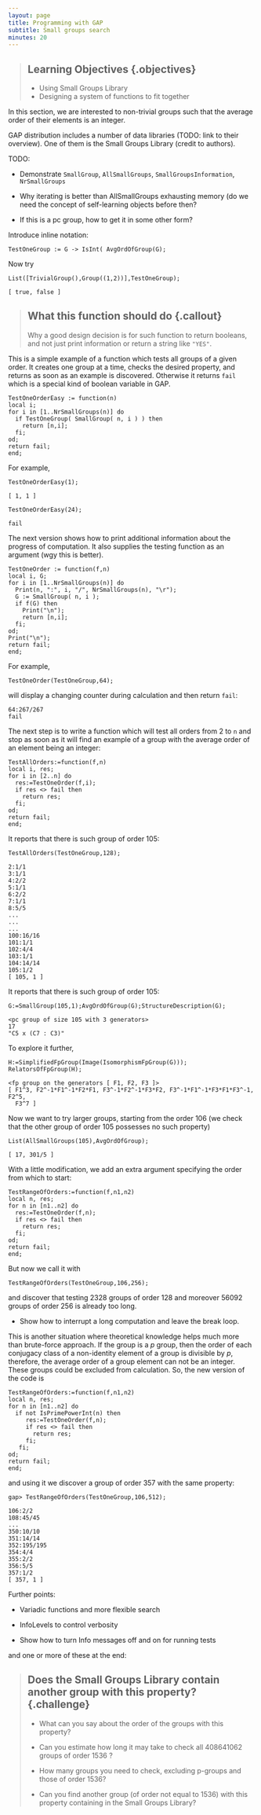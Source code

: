 ```yaml
---
layout: page
title: Programming with GAP
subtitle: Small groups search
minutes: 20
---
```

> ## Learning Objectives {.objectives}
>
> * Using Small Groups Library
> * Designing a system of functions to fit together

In this section, we are interested to non-trivial groups such that the
average order of their elements is an integer.

GAP distribution includes a number of data libraries  (TODO: link to their
overview). One of them is the Small Groups Library (credit to authors).

TODO:

* Demonstrate `SmallGroup`, `AllSmallGroups`, `SmallGroupsInformation`, `NrSmallGroups`

* Why iterating is better than AllSmallGroups exhausting memory (do we need
  the concept of self-learning objects before then?

* If this is a pc group, how to get it in some other form?

Introduce inline notation:

~~~ {.gap}
TestOneGroup := G -> IsInt( AvgOrdOfGroup(G);
~~~

Now try

~~~ {.gap}
List([TrivialGroup(),Group((1,2))],TestOneGroup);
~~~

~~~ {.output}
[ true, false ]
~~~

> ## What this function should do {.callout}
>
> Why a good design decision is for such function to return booleans,
> and not just print information or return a string like `"YES"`.

This is a simple example of a function which tests all groups of a given order.
It creates one group at a time, checks the desired property, and returns as soon
as an example is discovered. Otherwise it returns `fail` which is a special kind
of boolean variable in GAP.

~~~ {.gap}
TestOneOrderEasy := function(n)
local i;
for i in [1..NrSmallGroups(n)] do
  if TestOneGroup( SmallGroup( n, i ) ) then
    return [n,i];
  fi;
od;
return fail;
end;
~~~

For example,

~~~ {.gap}
TestOneOrderEasy(1);
~~~

~~~ {.output}
[ 1, 1 ]
~~~

~~~ {.gap}
TestOneOrderEasy(24);
~~~

~~~ {.output}
fail
~~~

The next version shows how to print additional information about the progress
of computation. It also supplies the testing function as an argument (wgy this
is better).

~~~ {.gap}
TestOneOrder := function(f,n)
local i, G;
for i in [1..NrSmallGroups(n)] do
  Print(n, ":", i, "/", NrSmallGroups(n), "\r");
  G := SmallGroup( n, i );
  if f(G) then
    Print("\n");
    return [n,i];
  fi;
od;
Print("\n");
return fail;
end;
~~~

For example,

~~~ {.gap}
TestOneOrder(TestOneGroup,64);
~~~

will display a changing counter during calculation and then return `fail`:

~~~ {.output}
64:267/267
fail
~~~

The next step is to write a function which will test all orders from 2 to `n`
and stop as soon as it will find an example of a group with the average order
of an element being an integer:

~~~ {.gap}
TestAllOrders:=function(f,n)
local i, res;
for i in [2..n] do
  res:=TestOneOrder(f,i);
  if res <> fail then
    return res;
  fi;
od;
return fail;
end;
~~~

It reports that there is such group of order 105:

~~~ {.gap}
TestAllOrders(TestOneGroup,128);
~~~

~~~ {.output}
2:1/1
3:1/1
4:2/2
5:1/1
6:2/2
7:1/1
8:5/5
...
...
...
100:16/16
101:1/1
102:4/4
103:1/1
104:14/14
105:1/2
[ 105, 1 ]
~~~

It reports that there is such group of order 105:

~~~ {.gap}
G:=SmallGroup(105,1);AvgOrdOfGroup(G);StructureDescription(G);
~~~

~~~ {.output}
<pc group of size 105 with 3 generators>
17
"C5 x (C7 : C3)"
~~~

To explore it further,

~~~ {.gap}
H:=SimplifiedFpGroup(Image(IsomorphismFpGroup(G)));
RelatorsOfFpGroup(H);
~~~

~~~ {.output}
<fp group on the generators [ F1, F2, F3 ]>
[ F1^3, F2^-1*F1^-1*F2*F1, F3^-1*F2^-1*F3*F2, F3^-1*F1^-1*F3*F1*F3^-1, F2^5,
  F3^7 ]
~~~

Now we want to try larger groups, starting from the order 106 (we check that
the other group of order 105 possesses no such property)

~~~ {.gap}
List(AllSmallGroups(105),AvgOrdOfGroup);
~~~

~~~ {.output}
[ 17, 301/5 ]
~~~

With a little modification, we add an extra argument specifying the order from
which to start:

~~~ {.gap}
TestRangeOfOrders:=function(f,n1,n2)
local n, res;
for n in [n1..n2] do
  res:=TestOneOrder(f,n);
  if res <> fail then
    return res;
  fi;
od;
return fail;
end;
~~~

But now we call it with

~~~ {.gap}
TestRangeOfOrders(TestOneGroup,106,256);
~~~

and discover that testing 2328 groups of order 128 and moreover 56092 groups
of order 256 is already too long.

* Show how to interrupt a long computation and leave the break loop.

This is another situation where theoretical knowledge helps much more than
brute-force approach. If the group is a _p_ group, then the order of each
conjugacy class of a non-identity element of a group is divisible by _p_,
therefore, the average order of a group element can not be an integer. These
groups could be excluded from calculation. So, the new version of the code
is

~~~ {.gap}
TestRangeOfOrders:=function(f,n1,n2)
local n, res;
for n in [n1..n2] do
  if not IsPrimePowerInt(n) then
     res:=TestOneOrder(f,n);
     if res <> fail then
       return res;
     fi;
   fi;
od;
return fail;
end;
~~~

and using it we discover a group of order 357 with the same property:

~~~ {.gap}
gap> TestRangeOfOrders(TestOneGroup,106,512);
~~~

~~~ {.output}
106:2/2
108:45/45
...
350:10/10
351:14/14
352:195/195
354:4/4
355:2/2
356:5/5
357:1/2
[ 357, 1 ]
~~~

Further points:

* Variadic functions and more flexible search

* InfoLevels to control verbosity

* Show how to turn Info messages off and on for running tests

and one or more of these at the end:

> ## Does the Small Groups Library contain another group with this property? {.challenge}
>
> * What can you say about the order of the groups with this property?
>
> * Can you estimate how long it may take to check all 408641062 groups of order 1536 ?
>
> * How many groups you need to check, excluding p-groups and those of order 1536?
>
> * Can you find another group (of order not equal to 1536)
>   with this property containing in the Small Groups Library?
